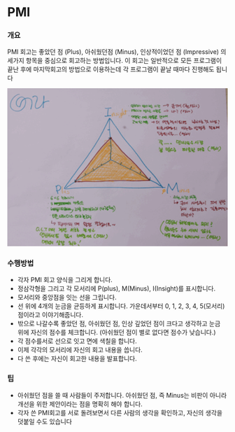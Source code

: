 # PMI

### 개요

PMI 회고는 좋았던 점 (Plus), 아쉬웠던점 (Minus), 인상적이었던 점 (Impressive) 의세가지 항목을 중심으로 회고하는 방법입니다. 이 회고는 일반적으로 모든 프로그램이 끝난 후에 마지막회고의 방법으로 이용하는데 각 프로그램이 끝날 때마다 진행해도 됩니다

![ce0c8df00a517a7fd79241e4a1e47227](./img/ce0c8df00a517a7fd79241e4a1e47227.png)



### 수행방법

- 각자 PMI 회고 양식을 그리게 합니다.
- 정삼각형을 그리고 각 모서리에 P(plus), M(Minus), I(Insight)를 표시합니다. 
- 모서리와 중앙점을 잇는 선을 그립니다. 
- 선 위에 4개의 눈금을 균등하게 표시합니다. 가운데서부터 0, 1, 2, 3, 4, 5(모서리)점이라고 이야기해줍니다. 
- 밖으로 나갈수록 좋았던 점, 아쉬웠던 점, 인상 깊었던 점이 크다고 생각하고 눈금 위에 자신의 점수를 체크합니다. (아쉬웠던 점이 별로 없다면 점수가 낮습니다.)
- 각 점수를서로 선으로 잇고 면에 색칠을 합니다. 
- 이제 각각의 모서리에 자신의 회고 내용을 씁니다. 
- 다 쓴 후에는 자신이 회고한 내용을 발표합니다.



### 팁

- 아쉬웠던 점을 쓸 때 사람들이 주저합니다. 아쉬웠던 점, 즉 Minus는 비판이 아니라 개선을 위한 제안이라는 점을 명확히 해야 합니다. 
- 각자 쓴 PMI회고를 서로 돌려보면서 다른 사람의 생각을 확인하고, 자신의 생각을 덧붙일 수도 있습니다